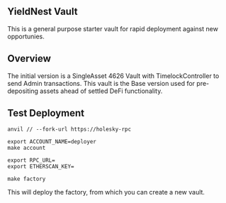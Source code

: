 ## YieldNest Vault

This is a general purpose starter vault for rapid deployment against new opportunies.

## Overview

The initial version is a SingleAsset 4626 Vault with TimelockController to send Admin transactions.
This vault is the Base version used for pre-depositing assets ahead of settled DeFi functionality.

## Test Deployment

```
anvil // --fork-url https://holesky-rpc

export ACCOUNT_NAME=deployer
make account

export RPC_URL=
export ETHERSCAN_KEY=

make factory
```

This will deploy the factory, from which you can create a new vault.

